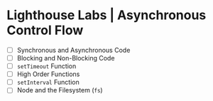 # Lighthouse Labs | Asynchronous Control Flow

* [ ] Synchronous and Asynchronous Code
* [ ] Blocking and Non-Blocking Code
* [ ] `setTimeout` Function
* [ ] High Order Functions
* [ ] `setInterval` Function
* [ ] Node and the Filesystem (`fs`)
